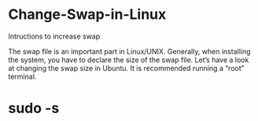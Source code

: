 # Change-Swap-in-Linux
Intructions to increase swap

The swap file is an important part in Linux/UNIX. Generally, when installing the system, you have to declare the size of the swap file. Let’s have a look at changing the swap size in Ubuntu. It is recommended running a “root” terminal.

# sudo -s
